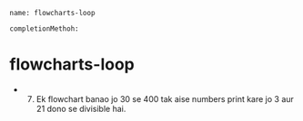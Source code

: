 ```ngMeta
name: flowcharts-loop

completionMethoh:
```
# flowcharts-loop


- 7) Ek flowchart banao jo 30 se 400 tak aise numbers print kare jo 3 aur 21 dono se divisible hai.

